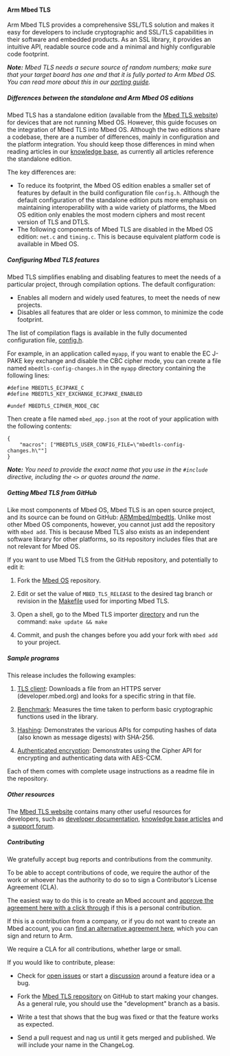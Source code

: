 #### Arm Mbed TLS

Arm Mbed TLS provides a comprehensive SSL/TLS solution and makes it easy for developers to include cryptographic and SSL/TLS capabilities in their software and embedded products. As an SSL library, it provides an intuitive API, readable source code and a minimal and highly configurable code footprint.

<span class="notes">_**Note:** Mbed TLS needs a secure source of random numbers; make sure that your target board has one and that it is fully ported to Arm Mbed OS. You can read more about this in our [porting guide](https://docs.mbed.com/docs/mbed-os-handbook/en/latest/advanced/porting_guide/)._</span>

##### Differences between the standalone and Arm Mbed OS editions

Mbed TLS has a standalone edition (available from the [Mbed TLS website](https://tls.mbed.org/download)) for devices that are not running Mbed OS. However, this guide focuses on the integration of Mbed TLS into Mbed OS. Although the two editions share a codebase, there are a number of differences, mainly in configuration and the platform integration. You should keep those differences in mind when reading articles in our [knowledge base](https://tls.mbed.org/kb), as currently all articles reference the standalone edition.

The key differences are:

- To reduce its footprint, the Mbed OS edition enables a smaller set of features by default in the build configuration file `config.h`. Although the default configuration of the standalone edition puts more emphasis on maintaining interoperability with a wide variety of platforms, the Mbed OS edition only enables the most modern ciphers and most recent version of TLS and DTLS.
- The following components of Mbed TLS are disabled in the Mbed OS edition: `net.c` and `timing.c`. This is because equivalent platform code is available in Mbed OS.

##### Configuring Mbed TLS features

Mbed TLS simplifies enabling and disabling features to meet the needs of a particular project, through compilation options. The default configuration:

- Enables all modern and widely used features, to meet the needs of new projects.
- Disables all features that are older or less common, to minimize the code footprint.

The list of compilation flags is available in the fully documented configuration file, [config.h](https://github.com/ARMmbed/mbedtls/blob/development/include/mbedtls/config.h).

For example, in an application called `myapp`, if you want to enable the EC J-PAKE key exchange and disable the CBC cipher mode, you can create a file named  `mbedtls-config-changes.h` in the `myapp` directory containing the following lines:

```
#define MBEDTLS_ECJPAKE_C
#define MBEDTLS_KEY_EXCHANGE_ECJPAKE_ENABLED

#undef MBEDTLS_CIPHER_MODE_CBC
```

Then create a file named `mbed_app.json` at the root of your application with the following contents:

```
{
    "macros": ["MBEDTLS_USER_CONFIG_FILE=\"mbedtls-config-changes.h\""]
}
```

<span class="notes">_**Note:** You need to provide the exact name that you use in the `#include` directive, including the `<>` or quotes around the name_.

##### Getting Mbed TLS from GitHub

Like most components of Mbed OS, Mbed TLS is an open source project, and its source can be found on GitHub: [ARMmbed/mbedtls](https://github.com/ARMmbed/mbedtls). Unlike most other Mbed OS components, however, you cannot just add the repository with `mbed add`. This is because Mbed TLS also exists as an independent software library for other platforms, so its repository includes files that are not relevant for Mbed OS.

If you want to use Mbed TLS from the GitHub repository, and potentially to edit it:

1. Fork the [Mbed OS](https://github.com/ARMmbed/mbed-os) repository.

2. Edit or set the value of `MBED_TLS_RELEASE` to the desired tag branch or revision in the [Makefile](https://github.com/ARMmbed/mbed-os/blob/master/features/mbedtls/importer/Makefile) used for importing Mbed TLS.

3. Open a shell, go to the Mbed TLS importer [directory](https://github.com/ARMmbed/mbed-os/tree/master/features/mbedtls/importer) and run the command:
    ``
    make update && make
    ``

4. Commit, and push the changes before you add your fork with `mbed add` to your project.

##### Sample programs

This release includes the following examples:

1. [TLS client](https://github.com/ARMmbed/mbed-os-example-tls/tree/master/tls-client): Downloads a file from an HTTPS server (developer.mbed.org) and looks for a specific string in that file.

1. [Benchmark](https://github.com/ARMmbed/mbed-os-example-tls/tree/master/benchmark): Measures the time taken to perform basic cryptographic functions used in the library.

1. [Hashing](https://github.com/ARMmbed/mbed-os-example-tls/tree/master/hashing): Demonstrates the various APIs for computing hashes of data (also known as message digests) with SHA-256.

1. [Authenticated encryption](https://github.com/ARMmbed/mbed-os-example-tls/tree/master/authcrypt): Demonstrates using the Cipher API for encrypting and authenticating data with AES-CCM.

Each of them comes with complete usage instructions as a readme file in the repository.

##### Other resources

The [Mbed TLS website](https://tls.mbed.org) contains many other useful resources for developers, such as [developer documentation](https://tls.mbed.org/dev-corner), [knowledge base articles](https://tls.mbed.org/kb) and a [support forum](https://tls.mbed.org/discussions).

##### Contributing

We gratefully accept bug reports and contributions from the community.

To be able to accept contributions of code, we require the author of the work or whoever has the authority to do so to sign a Contributor’s License Agreement (CLA).

The easiest way to do this is to create an Mbed account and [approve the agreement here with a click through](https://developer.mbed.org/contributor_agreement/) if this is a personal contribution.

If this is a contribution from a company, or if you do not want to create an Mbed account, you can [find an alternative agreement here](https://www.mbed.com/en/about-mbed/contributor-license-agreements/), which you can sign and return to Arm.

We require a CLA for all contributions, whether large or small.

If you would like to contribute, please:

- Check for [open issues](https://github.com/ARMmbed/mbedtls/issues) or start a [discussion](https://tls.mbed.org/discussions) around a feature idea or a bug.

- Fork the [Mbed TLS repository](https://github.com/ARMmbed/mbedtls) on GitHub to start making your changes. As a general rule, you should use the "development" branch as a basis.

- Write a test that shows that the bug was fixed or that the feature works as expected.

- Send a pull request and nag us until it gets merged and published. We will include your name in the ChangeLog.
